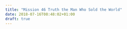 ```yaml
---
title: "Mission 46 Truth the Man Who Sold the World"
date: 2018-07-16T08:48:02+01:00
draft: true
---
```


